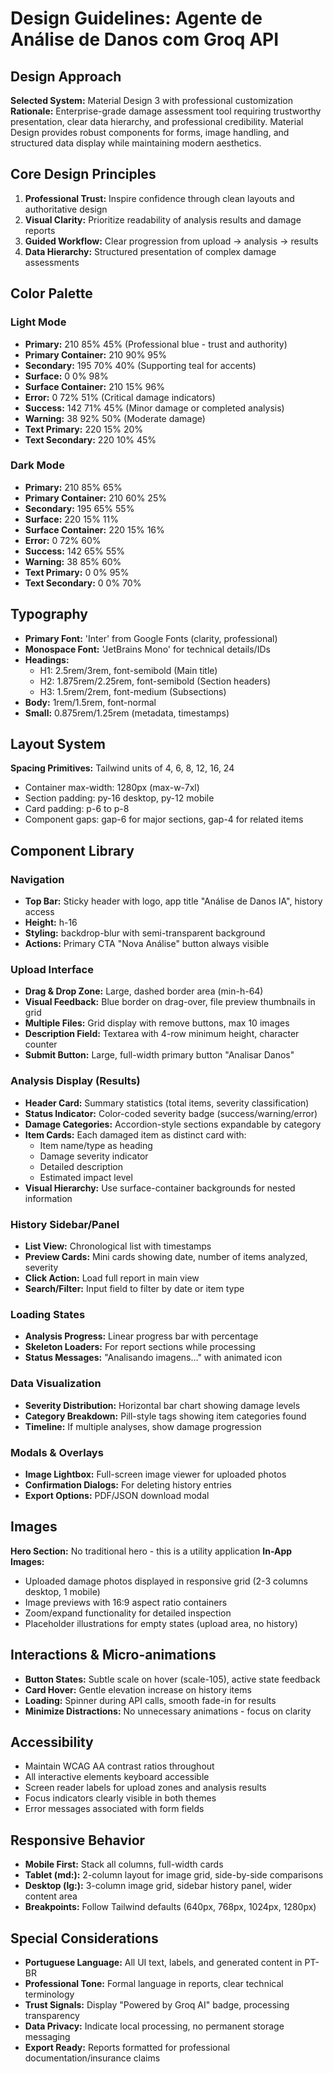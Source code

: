 # Design Guidelines: Agente de Análise de Danos com Groq API

## Design Approach
**Selected System:** Material Design 3 with professional customization
**Rationale:** Enterprise-grade damage assessment tool requiring trustworthy presentation, clear data hierarchy, and professional credibility. Material Design provides robust components for forms, image handling, and structured data display while maintaining modern aesthetics.

## Core Design Principles
1. **Professional Trust:** Inspire confidence through clean layouts and authoritative design
2. **Visual Clarity:** Prioritize readability of analysis results and damage reports
3. **Guided Workflow:** Clear progression from upload → analysis → results
4. **Data Hierarchy:** Structured presentation of complex damage assessments

## Color Palette

### Light Mode
- **Primary:** 210 85% 45% (Professional blue - trust and authority)
- **Primary Container:** 210 90% 95%
- **Secondary:** 195 70% 40% (Supporting teal for accents)
- **Surface:** 0 0% 98%
- **Surface Container:** 210 15% 96%
- **Error:** 0 72% 51% (Critical damage indicators)
- **Success:** 142 71% 45% (Minor damage or completed analysis)
- **Warning:** 38 92% 50% (Moderate damage)
- **Text Primary:** 220 15% 20%
- **Text Secondary:** 220 10% 45%

### Dark Mode
- **Primary:** 210 85% 65%
- **Primary Container:** 210 60% 25%
- **Secondary:** 195 65% 55%
- **Surface:** 220 15% 11%
- **Surface Container:** 220 15% 16%
- **Error:** 0 72% 60%
- **Success:** 142 65% 55%
- **Warning:** 38 85% 60%
- **Text Primary:** 0 0% 95%
- **Text Secondary:** 0 0% 70%

## Typography
- **Primary Font:** 'Inter' from Google Fonts (clarity, professional)
- **Monospace Font:** 'JetBrains Mono' for technical details/IDs
- **Headings:** 
  - H1: 2.5rem/3rem, font-semibold (Main title)
  - H2: 1.875rem/2.25rem, font-semibold (Section headers)
  - H3: 1.5rem/2rem, font-medium (Subsections)
- **Body:** 1rem/1.5rem, font-normal
- **Small:** 0.875rem/1.25rem (metadata, timestamps)

## Layout System
**Spacing Primitives:** Tailwind units of 4, 6, 8, 12, 16, 24
- Container max-width: 1280px (max-w-7xl)
- Section padding: py-16 desktop, py-12 mobile
- Card padding: p-6 to p-8
- Component gaps: gap-6 for major sections, gap-4 for related items

## Component Library

### Navigation
- **Top Bar:** Sticky header with logo, app title "Análise de Danos IA", history access
- **Height:** h-16
- **Styling:** backdrop-blur with semi-transparent background
- **Actions:** Primary CTA "Nova Análise" button always visible

### Upload Interface
- **Drag & Drop Zone:** Large, dashed border area (min-h-64)
- **Visual Feedback:** Blue border on drag-over, file preview thumbnails in grid
- **Multiple Files:** Grid display with remove buttons, max 10 images
- **Description Field:** Textarea with 4-row minimum height, character counter
- **Submit Button:** Large, full-width primary button "Analisar Danos"

### Analysis Display (Results)
- **Header Card:** Summary statistics (total items, severity classification)
- **Status Indicator:** Color-coded severity badge (success/warning/error)
- **Damage Categories:** Accordion-style sections expandable by category
- **Item Cards:** Each damaged item as distinct card with:
  - Item name/type as heading
  - Damage severity indicator
  - Detailed description
  - Estimated impact level
- **Visual Hierarchy:** Use surface-container backgrounds for nested information

### History Sidebar/Panel
- **List View:** Chronological list with timestamps
- **Preview Cards:** Mini cards showing date, number of items analyzed, severity
- **Click Action:** Load full report in main view
- **Search/Filter:** Input field to filter by date or item type

### Loading States
- **Analysis Progress:** Linear progress bar with percentage
- **Skeleton Loaders:** For report sections while processing
- **Status Messages:** "Analisando imagens..." with animated icon

### Data Visualization
- **Severity Distribution:** Horizontal bar chart showing damage levels
- **Category Breakdown:** Pill-style tags showing item categories found
- **Timeline:** If multiple analyses, show damage progression

### Modals & Overlays
- **Image Lightbox:** Full-screen image viewer for uploaded photos
- **Confirmation Dialogs:** For deleting history entries
- **Export Options:** PDF/JSON download modal

## Images
**Hero Section:** No traditional hero - this is a utility application
**In-App Images:**
- Uploaded damage photos displayed in responsive grid (2-3 columns desktop, 1 mobile)
- Image previews with 16:9 aspect ratio containers
- Zoom/expand functionality for detailed inspection
- Placeholder illustrations for empty states (upload area, no history)

## Interactions & Micro-animations
- **Button States:** Subtle scale on hover (scale-105), active state feedback
- **Card Hover:** Gentle elevation increase on history items
- **Loading:** Spinner during API calls, smooth fade-in for results
- **Minimize Distractions:** No unnecessary animations - focus on clarity

## Accessibility
- Maintain WCAG AA contrast ratios throughout
- All interactive elements keyboard accessible
- Screen reader labels for upload zones and analysis results
- Focus indicators clearly visible in both themes
- Error messages associated with form fields

## Responsive Behavior
- **Mobile First:** Stack all columns, full-width cards
- **Tablet (md:):** 2-column layout for image grid, side-by-side comparisons
- **Desktop (lg:):** 3-column image grid, sidebar history panel, wider content area
- **Breakpoints:** Follow Tailwind defaults (640px, 768px, 1024px, 1280px)

## Special Considerations
- **Portuguese Language:** All UI text, labels, and generated content in PT-BR
- **Professional Tone:** Formal language in reports, clear technical terminology
- **Trust Signals:** Display "Powered by Groq AI" badge, processing transparency
- **Data Privacy:** Indicate local processing, no permanent storage messaging
- **Export Ready:** Reports formatted for professional documentation/insurance claims